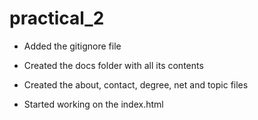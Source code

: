 # practical_2

- Added the gitignore file
- Created the docs folder with all its contents
- Created the about, contact, degree, net and topic files

- Started working on the index.html